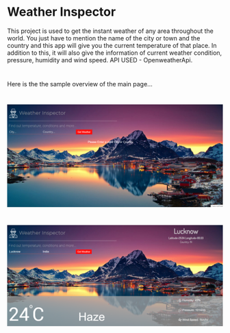 # Weather Inspector
This project is used to get the instant weather of any area throughout the world. You just have to mention the name of the city or town and the country and this app will give you the current temperature of that place. In addition to this, it will also give the information of current weather condition, pressure, humidity and wind speed.
API USED - OpenweatherApi.
#
Here is the the sample overview of the main page...
# 
![](main2.png)
# 
![](main1.png)
